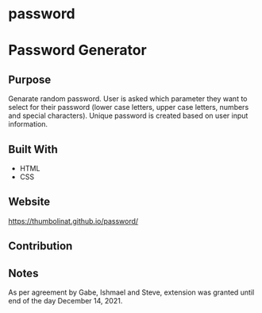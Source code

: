 # password
# Password Generator

## Purpose
Genarate random password. User is asked which parameter they want to select for their password (lower case letters, upper case letters, numbers and special characters). Unique password is created based on user input information.

## Built With
* HTML
* CSS


## Website
https://thumbolinat.github.io/password/  

## Contribution

## Notes
As per agreement by Gabe, Ishmael and Steve, extension was granted until end of the day December 14, 2021.


